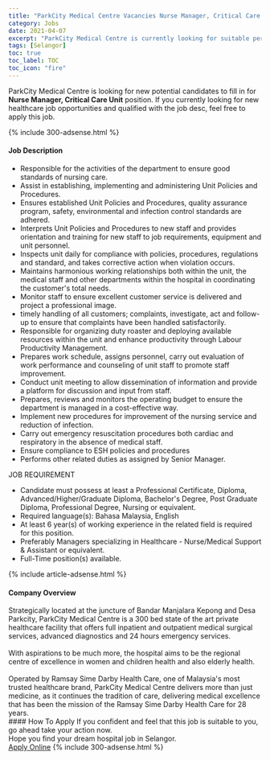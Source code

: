```yaml
---
title: "ParkCity Medical Centre Vacancies Nurse Manager, Critical Care Unit" 
category: Jobs 
date: 2021-04-07 
excerpt: "ParkCity Medical Centre is currently looking for suitable person to fill in the Nurse Manager, Critical Care Unit which positioned at Selangor" 
tags: [Selangor] 
toc: true 
toc_label: TOC 
toc_icon: "fire" 
--- 
```


<p>ParkCity Medical Centre is looking for new potential candidates to fill in for <b>Nurse Manager, Critical Care Unit</b> position. If you currently looking for new healthcare job opportunities and qualified with the job desc, feel free to apply this job.
</p>{% include 300-adsense.html %} 
<div><div><h4>Job Description</h4></div><div><div><span><div><ul><li>Responsible for the activities of the department to ensure good standards of nursing care.</li><li>Assist in establishing, implementing and administering Unit Policies and Procedures.</li><li>Ensures established Unit Policies and Procedures, quality assurance program, safety, environmental and infection control standards are adhered.</li><li>Interprets Unit Policies and Procedures to new staff and provides orientation and training for new staff to job requirements, equipment and unit personnel.</li><li>Inspects unit daily for compliance with policies, procedures, regulations and standard, and takes corrective action when violation occurs.</li><li>Maintains harmonious working relationships both within the unit, the medical staff and other departments within the hospital in coordinating the customer's total needs.</li><li>Monitor staff to ensure excellent customer service is delivered and project a professional image.</li><li>timely handling of all customers; complaints, investigate, act and follow-up to ensure that complaints have been handled satisfactorily.</li><li>Responsible for organizing duty roaster and deploying available resources within the unit and enhance productivity through Labour Productivity Management.</li><li>Prepares work schedule, assigns personnel, carry out evaluation of work performance and counseling of unit staff to promote staff improvement.</li><li>Conduct unit meeting to allow dissemination of information and provide a platform for discussion and input from staff.</li><li>Prepares, reviews and monitors the operating budget to ensure the department is managed in a cost-effective way.</li><li>Implement new procedures for improvement of the nursing service and reduction of infection.&#160;</li><li>Carry out emergency resuscitation procedures both cardiac and respiratory in the absence of medical staff.</li><li>Ensure compliance to ESH policies and procedures</li><li>Performs other related duties as assigned by Senior Manager.&#160;</li></ul><div>JOB REQUIREMENT</div><ul><li>Candidate must possess at least a Professional Certificate, Diploma, Advanced/Higher/Graduate Diploma, Bachelor's Degree, Post Graduate Diploma, Professional Degree, Nursing or equivalent.</li><li>Required language(s): Bahasa Malaysia, English</li><li>At least 6 year(s) of working experience in the related field is required for this position.</li><li>Preferably Managers specializing in Healthcare - Nurse/Medical Support &amp; Assistant or equivalent.</li><li>Full-Time position(s) available.</li></ul></div></span></div></div></div> 
{% include article-adsense.html %} 
<div><div><h4>Company Overview</h4></div><div><div><span><div><div>
	Strategically located at the juncture of Bandar Manjalara Kepong and Desa Parkcity, ParkCity Medical Centre is a 300 bed state of the art private healthcare facility that offers full inpatient and outpatient medical surgical services, advanced diagnostics and 24 hours emergency services.</div>
<div>
<br>
	With aspirations to be much more, the hospital aims to be the regional centre of excellence in women and children health and also elderly health.</div>
<div>
<br>
	Operated by Ramsay Sime Darby Health Care, one of Malaysia's most trusted healthcare brand, ParkCity Medical Centre delivers more than just medicine, as it continues the tradition of care, delivering medical excellence that has been the mission of the Ramsay Sime Darby Health Care for 28 years.</div></div></span></div></div></div> 
#### How To Apply 
If you confident and feel that this job is suitable to you, go ahead take your action now. <br/> 
Hope you find your dream hospital job in Selangor. <br/> 
<a href="https://www.jobstreet.com.my/en/job/nurse-manager-critical-care-unit-4511365?jobId=jobstreet-my-job-4511365" class="btn btn--warning" target="_blank" rel="nofollow noopenner">Apply Online</a> 
{% include 300-adsense.html %} 